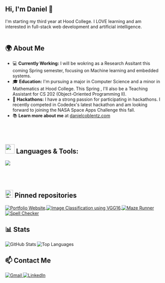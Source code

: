 
          
## Hi, I'm Daniel 👋
I'm starting my third year at Hood College. I LOVE learning and am interested in full-stack web development and artificial intelligence.
<br/><br/> <!-- Adding space -->


## 🌍 About Me
-  💻 **Currently Working:** I will be wokring as a Research Assitant this coming Spring semester, focusing on Machine learning and embedded systems.
- 🎓 **Education:** I'm pursuing a major in Computer Science and a minor in Mathematics at Hood College. This Spring , I'll also be a Teaching Assistant for CS 202 (Object-Oriented Programming II).
- 🚀 **Hackathons:** I have a strong passion for participating in hackathons. I recently competed in Codedex's latest hackathon and am looking forward to joining the NASA Space Apps Challenge this fall.
- 📚 **Learn more about me** at [danielcoblentz.com](https://danielcoblentz.github.io/)

<br/><br/> 
## <img src="https://user-images.githubusercontent.com/74038190/212284087-bbe7e430-757e-4901-90bf-4cd2ce3e1852.gif" width="30px"/> <space> Languages & Tools:
<img src="https://skillicons.dev/icons?i=vscode,pytorch,html,css,js,git,mysql,gcp,python,java,mongodb,github,anaconda,r,flask,figma,firebase,tensorflow,cpp&perline=12"  />


<br/><br/> 
## <img src="https://raw.githubusercontent.com/Tarikul-Islam-Anik/Animated-Fluent-Emojis/master/Emojis/Objects/Pushpin.png" alt="Pushpin" width="25" height="25" /> Pinned repositories

<a href="https://github.com/danielcoblentz/danielcoblentz.github.io">
  <img align="center" src="https://github-readme-stats.vercel.app/api/pin/?username=danielcoblentz&repo=danielcoblentz.github.io&title_color=89b4fa&text_color=cdd6f4&icon_color=b4befe&border_color=45475a&bg_color=1e1e2e" alt="Portfolio Website" />
</a>
<a href="https://github.com/danielcoblentz/Image-classification-using-VGG16">
  <img align="center" src="https://github-readme-stats.vercel.app/api/pin/?username=danielcoblentz&repo=Image-classification-using-VGG16&title_color=89b4fa&text_color=cdd6f4&icon_color=b4befe&border_color=45475a&bg_color=1e1e2e" alt="Image Classification using VGG16" />
</a>
<a href="https://github.com/danielcoblentz/Maze-Runner">
  <img align="center" src="https://github-readme-stats.vercel.app/api/pin/?username=danielcoblentz&repo=Maze-Runner&title_color=89b4fa&text_color=cdd6f4&icon_color=b4befe&border_color=45475a&bg_color=1e1e2e" alt="Maze Runner" />
</a>
<a href="https://github.com/danielcoblentz/Spell-Checker">
  <img align="center" src="https://github-readme-stats.vercel.app/api/pin/?username=danielcoblentz&repo=Spell-Checker&title_color=89b4fa&text_color=cdd6f4&icon_color=b4befe&border_color=45475a&bg_color=1e1e2e" alt="Spell Checker" />
</a>



## 📊 Stats 

<p align="left">
  <a href="https://github.com/danielcoblentz">
    <img align="left" src="https://github-readme-stats.vercel.app/api?username=danielcoblentz&show_icons=true&count_private=true&include_all_commits=true&hide=contribs&bg_color=1e1e2e&text_color=c4cdea&icon_color=c4cdea&border_color=1e1e2e" alt="GitHub Stats" />
  </a>
  <a href="https://github.com/danielcoblentz">
    <img align="left" src="https://github-readme-stats.vercel.app/api/top-langs/?username=danielcoblentz&hide=css,html&langs_count=3&bg_color=1e1e2e&text_color=c4cdea&border_color=1e1e2e" alt="Top Languages" />
  </a>
</p>

<br clear="left"/>


## 📫 Contact Me

<p dir="auto">
    <a href="mailto:danielcoblentz916@gmail.com">
        <img src="https://img.shields.io/badge/Gmail-D14836?style=for-the-badge&logo=gmail&logoColor=white" alt="Gmail">
    </a>
    <a href="https://www.linkedin.com/in/danielcoblentz/" rel="nofollow">
        <img src="https://img.shields.io/badge/LinkedIn-%230077B5.svg?style=for-the-badge&logo=linkedin&logoColor=white" alt="LinkedIn">
    </a>
</p>
<br clear="left"/>

